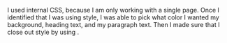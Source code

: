 I used internal CSS, because I am only working with a single page. Once I identified that I was using style, I was able to pick what color I wanted my background, heading text, and my paragraph text. Then I made sure that I close out style by using </style>.
